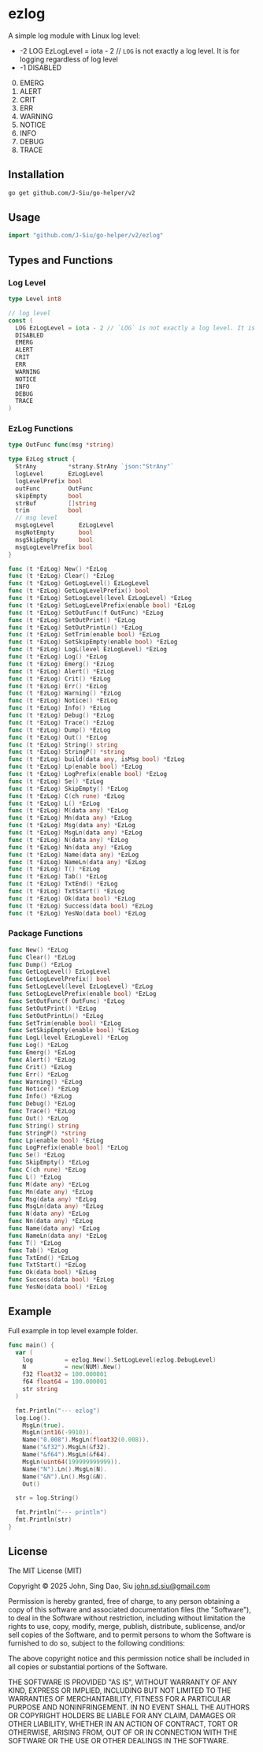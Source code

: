 # ezlog

A simple log module with Linux log level:

- -2 LOG EzLogLevel = iota - 2 // `LOG` is not exactly a log level. It is for logging regardless of log level
- -1 DISABLED
0. EMERG
1. ALERT
2. CRIT
3. ERR
4. WARNING
5. NOTICE
6. INFO
7. DEBUG
8. TRACE

## Installation

```sh
go get github.com/J-Siu/go-helper/v2
```

## Usage

```go
import "github.com/J-Siu/go-helper/v2/ezlog"
```

## Types and Functions

### Log Level

```go
type Level int8

// log level
const (
  LOG EzLogLevel = iota - 2 // `LOG` is not exactly a log level. It is for logging regardless of log level
  DISABLED
  EMERG
  ALERT
  CRIT
  ERR
  WARNING
  NOTICE
  INFO
  DEBUG
  TRACE
)
```

### EzLog Functions

```go
type OutFunc func(msg *string)

type EzLog struct {
  StrAny         *strany.StrAny `json:"StrAny"`
  logLevel       EzLogLevel
  logLevelPrefix bool
  outFunc        OutFunc
  skipEmpty      bool
  strBuf         []string
  trim           bool
  // msg level
  msgLogLevel       EzLogLevel
  msgNotEmpty       bool
  msgSkipEmpty      bool
  msgLogLevelPrefix bool
}

func (t *EzLog) New() *EzLog
func (t *EzLog) Clear() *EzLog
func (t *EzLog) GetLogLevel() EzLogLevel
func (t *EzLog) GetLogLevelPrefix() bool
func (t *EzLog) SetLogLevel(level EzLogLevel) *EzLog
func (t *EzLog) SetLogLevelPrefix(enable bool) *EzLog
func (t *EzLog) SetOutFunc(f OutFunc) *EzLog
func (t *EzLog) SetOutPrint() *EzLog
func (t *EzLog) SetOutPrintLn() *EzLog
func (t *EzLog) SetTrim(enable bool) *EzLog
func (t *EzLog) SetSkipEmpty(enable bool) *EzLog
func (t *EzLog) LogL(level EzLogLevel) *EzLog
func (t *EzLog) Log() *EzLog
func (t *EzLog) Emerg() *EzLog
func (t *EzLog) Alert() *EzLog
func (t *EzLog) Crit() *EzLog
func (t *EzLog) Err() *EzLog
func (t *EzLog) Warning() *EzLog
func (t *EzLog) Notice() *EzLog
func (t *EzLog) Info() *EzLog
func (t *EzLog) Debug() *EzLog
func (t *EzLog) Trace() *EzLog
func (t *EzLog) Dump() *EzLog
func (t *EzLog) Out() *EzLog
func (t *EzLog) String() string
func (t *EzLog) StringP() *string
func (t *EzLog) build(data any, isMsg bool) *EzLog
func (t *EzLog) Lp(enable bool) *EzLog
func (t *EzLog) LogPrefix(enable bool) *EzLog
func (t *EzLog) Se() *EzLog
func (t *EzLog) SkipEmpty() *EzLog
func (t *EzLog) C(ch rune) *EzLog
func (t *EzLog) L() *EzLog
func (t *EzLog) M(data any) *EzLog
func (t *EzLog) Mn(data any) *EzLog
func (t *EzLog) Msg(data any) *EzLog
func (t *EzLog) MsgLn(data any) *EzLog
func (t *EzLog) N(data any) *EzLog
func (t *EzLog) Nn(data any) *EzLog
func (t *EzLog) Name(data any) *EzLog
func (t *EzLog) NameLn(data any) *EzLog
func (t *EzLog) T() *EzLog
func (t *EzLog) Tab() *EzLog
func (t *EzLog) TxtEnd() *EzLog
func (t *EzLog) TxtStart() *EzLog
func (t *EzLog) Ok(data bool) *EzLog
func (t *EzLog) Success(data bool) *EzLog
func (t *EzLog) YesNo(data bool) *EzLog
```

### Package Functions

```go
func New() *EzLog
func Clear() *EzLog
func Dump() *EzLog
func GetLogLevel() EzLogLevel
func GetLogLevelPrefix() bool
func SetLogLevel(level EzLogLevel) *EzLog
func SetLogLevelPrefix(enable bool) *EzLog
func SetOutFunc(f OutFunc) *EzLog
func SetOutPrint() *EzLog
func SetOutPrintLn() *EzLog
func SetTrim(enable bool) *EzLog
func SetSkipEmpty(enable bool) *EzLog
func LogL(level EzLogLevel) *EzLog
func Log() *EzLog
func Emerg() *EzLog
func Alert() *EzLog
func Crit() *EzLog
func Err() *EzLog
func Warning() *EzLog
func Notice() *EzLog
func Info() *EzLog
func Debug() *EzLog
func Trace() *EzLog
func Out() *EzLog
func String() string
func StringP() *string
func Lp(enable bool) *EzLog
func LogPrefix(enable bool) *EzLog
func Se() *EzLog
func SkipEmpty() *EzLog
func C(ch rune) *EzLog
func L() *EzLog
func M(date any) *EzLog
func Mn(date any) *EzLog
func Msg(data any) *EzLog
func MsgLn(data any) *EzLog
func N(data any) *EzLog
func Nn(data any) *EzLog
func Name(data any) *EzLog
func NameLn(data any) *EzLog
func T() *EzLog
func Tab() *EzLog
func TxtEnd() *EzLog
func TxtStart() *EzLog
func Ok(data bool) *EzLog
func Success(data bool) *EzLog
func YesNo(data bool) *EzLog
```

## Example

Full example in top level example folder.

```go
func main() {
  var (
    log         = ezlog.New().SetLogLevel(ezlog.DebugLevel)
    N           = new(NUM).New()
    f32 float32 = 100.000001
    f64 float64 = 100.000001
    str string
  )

  fmt.Println("--- ezlog")
  log.Log().
    MsgLn(true).
    MsgLn(int16(-9910)).
    Name("0.008").MsgLn(float32(0.008)).
    Name("&f32").MsgLn(&f32).
    Name("&f64").MsgLn(&f64).
    MsgLn(uint64(199999999999)).
    Name("N").Ln().MsgLn(N).
    Name("&N").Ln().Msg(&N).
    Out()

  str = log.String()

  fmt.Println("--- println")
  fmt.Println(str)
}
```

## License

The MIT License (MIT)

Copyright © 2025 John, Sing Dao, Siu <john.sd.siu@gmail.com>

Permission is hereby granted, free of charge, to any person obtaining a copy of this software and associated documentation files (the "Software"), to deal in the Software without restriction, including without limitation the rights to use, copy, modify, merge, publish, distribute, sublicense, and/or sell copies of the Software, and to permit persons to whom the Software is furnished to do so, subject to the following conditions:

The above copyright notice and this permission notice shall be included in all copies or substantial portions of the Software.

THE SOFTWARE IS PROVIDED "AS IS", WITHOUT WARRANTY OF ANY KIND, EXPRESS OR IMPLIED, INCLUDING BUT NOT LIMITED TO THE WARRANTIES OF MERCHANTABILITY, FITNESS FOR A PARTICULAR PURPOSE AND NONINFRINGEMENT. IN NO EVENT SHALL THE AUTHORS OR COPYRIGHT HOLDERS BE LIABLE FOR ANY CLAIM, DAMAGES OR OTHER LIABILITY, WHETHER IN AN ACTION OF CONTRACT, TORT OR OTHERWISE, ARISING FROM, OUT OF OR IN CONNECTION WITH THE SOFTWARE OR THE USE OR OTHER DEALINGS IN THE SOFTWARE.
